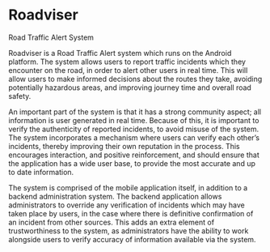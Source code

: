 # Roadviser
Road Traffic Alert System

Roadviser is a Road Traffic Alert system which runs on the Android platform.  The system allows users to report traffic incidents which they encounter on the road, in order to alert other users in real time. This will allow users to make informed decisions about the routes they take, avoiding potentially hazardous areas, and improving journey time and overall road safety. 

An important part of the system is that it has a strong community aspect; all information is user generated in real time.  Because of this, it is important to verify the authenticity of reported incidents, to avoid misuse of the system.  The system incorporates a mechanism where users can verify each other’s incidents, thereby improving their own reputation in the process. This encourages interaction, and positive reinforcement, and should ensure that the application has a wide user base, to provide the most accurate and up to date information.

The system is comprised of the mobile application itself, in addition to a backend administration system.  The backend application allows administrators to override any verification of incidents which may have taken place by users, in the case where there is definitive confirmation of an incident from other sources.  This adds an extra element of trustworthiness to the system, as administrators have the ability to work alongside users to verify accuracy of information available via the system.
